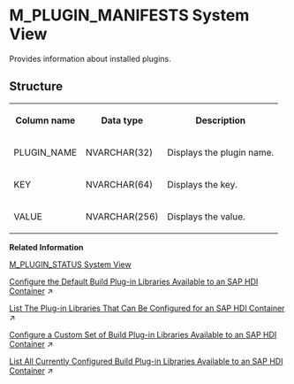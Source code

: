 <!-- loio20b7c62e751910148ec2845b8d946724 -->

# M\_PLUGIN\_MANIFESTS System View

Provides information about installed plugins.



<a name="loio20b7c62e751910148ec2845b8d946724___m__p_l_u_g_i_n__m_a_n_i_f_e_s_t_s_1struct_M_PLUGIN_MANIFESTS"/>

## Structure


<table>
<tr>
<th valign="top">

Column name

</th>
<th valign="top">

Data type

</th>
<th valign="top">

Description

</th>
</tr>
<tr>
<td valign="top">

PLUGIN\_NAME

</td>
<td valign="top">

NVARCHAR\(32\)

</td>
<td valign="top">

Displays the plugin name.

</td>
</tr>
<tr>
<td valign="top">

KEY

</td>
<td valign="top">

NVARCHAR\(64\)

</td>
<td valign="top">

Displays the key.

</td>
</tr>
<tr>
<td valign="top">

VALUE

</td>
<td valign="top">

NVARCHAR\(256\)

</td>
<td valign="top">

Displays the value.

</td>
</tr>
</table>

**Related Information**  


[M\_PLUGIN\_STATUS System View](m-plugin-status-system-view-5619d09.md "Provides status for plugins.")

[Configure the Default Build Plug-in Libraries Available to an SAP HDI Container](https://help.sap.com/viewer/c2cc2e43458d4abda6788049c58143dc/2023_4_QRC/en-US/016e9afdb7b54bfca0679c7358ccb543.html "Maintain the set of plug-in libraries available by default in an SAP HDI container.") :arrow_upper_right:

[List The Plug-in Libraries That Can Be Configured for an SAP HDI Container](https://help.sap.com/viewer/c2cc2e43458d4abda6788049c58143dc/2023_4_QRC/en-US/b00b44d7881a46339e3ed6a25df99b67.html "You can find out which SAP HANA Deployment Infrastructure (HDI) plug-in libraries and versions are available in the database and can be configured for use in an HDI container.") :arrow_upper_right:

[Configure a Custom Set of Build Plug-in Libraries Available to an SAP HDI Container](https://help.sap.com/viewer/c2cc2e43458d4abda6788049c58143dc/2023_4_QRC/en-US/f0557bf56f45441fb3a324a7cda07e30.html "Maintain a custom set of plug-in libraries available in an SAP HDI container.") :arrow_upper_right:

[List All Currently Configured Build Plug-in Libraries Available to an SAP HDI Container](https://help.sap.com/viewer/c2cc2e43458d4abda6788049c58143dc/2023_4_QRC/en-US/ddb04a9bbbe645f7bcfecf38c599e279.html "Display a list of all the build plug-in libraries available for use in an SAP HDI container.") :arrow_upper_right:

